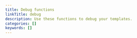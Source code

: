 ```yaml
---
title: Debug functions
linkTitle: debug
description: Use these functions to debug your templates.
categories: []
keywords: []
---
```

